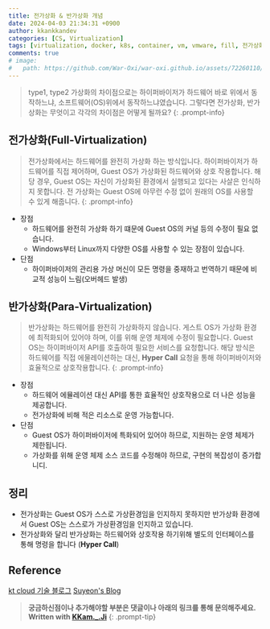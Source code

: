 ```yaml
---
title: 전가상화 & 반가상화 개념
date: 2024-04-03 21:34:31 +0900
author: kkankkandev
categories: [CS, Virtualization]
tags: [virtualization, docker, k8s, container, vm, vmware, fill, 전가상화, 반가상화, full virtualization, para virtualization, hypervisor]     # TAG names should always be lowercase
comments: true
# image:
#   path: https://github.com/War-Oxi/war-oxi.github.io/assets/72260110/0794e0e2-b08e-4cc5-b640-c975f5a1a7b7
---
```



> type1, type2 가상화의 차이점으로는 하이퍼바이저가 하드웨어 바로 위에서 동작하느냐, 소프트웨어(OS)위에서 동작하느냐였습니다.
> 그렇다면 전가상화, 반가상화는 무엇이고 각각의 차이점은 어떻게 될까요?
{: .prompt-info}

## 전가상화(Full-Virtualization)

> 전가상화에서는 하드웨어를 완전히 가상화 하는 방식입니다. 하이퍼바이저가 하드웨어를 직접 제어하며, Guest OS가 가상화된 하드웨어와 상호 작용합니다. 해당 경우, Guest OS는 자신이 가상화된 환경에서 실행되고 있다는 사살은 인식하지 못합니다. 전 가상화는 Guest OS에 아무런 수정 없이 원래의 OS를 사용할 수 있게 해줍니다.
{: .prompt-info}

- 장점
  - 하드웨어를 완전히 가상화 하기 떄문에 Guest OS의 커널 등의 수정이 필요 없습니다.
  - Windows부터 Linux까지 다양한 OS를 사용할 수 있는 장점이 있습니다.
- 단점
  - 하이퍼바이저의 관리용 가상 머신이 모든 명령을 중재하고 번역하기 때문에 비교적 성능이 느림(오버헤드 발생)

## 반가상화(Para-Virtualization)

> 반가상화는 하드웨어를 완전히 가상화하지 않습니다. 게스트 OS가 가상화 환경에 최적화되어 있어야 하며, 이를 위해 운영 체제에 수정이 필요합니다. Guest OS는 하이퍼바이저 API를 호출하여 필요한 서비스를 요청합니다. 해당 방식은 하드웨어를 직접 에물레이션하는 대신, **Hyper Call** 요청을 통해 하이퍼바이저와 효율적으로 상호작용합니다.
{: .prompt-info}

- 장점
  - 하드웨어 에뮬레이션 대신 API를 통한 효율적인 상호작용으로 더 나은 성능을 제공합니다.
  - 전가상화에 비해 적은 리소스로 운영 가능합니다.
- 단점
  - Guest OS가 하이퍼바이저에 특화되어 있어야 하므로, 지원하는 운영 체제가 제한됩니다.
  - 가상화를 위해 운영 체제 소스 코드를 수정해야 하므로, 구현의 복잡성이 증가합니디.

## 정리

- 전가상화는 Guest OS가 스스로 가상환경임을 인지하지 못하지만 반가상화 환경에서 Guest OS는 스스로가 가상환경임을 인지하고 있습니다.
- 전가상화와 달리 반가상화는 하드웨어와 상호작용 하기위해 별도의 인터페이스를 통해 명령을 합니다 (**Hyper Call**)

## Reference

[kt cloud 기술 블로그](https://tech.ktcloud.com/77)
[Suyeon's Blog](https://suyeon96.tistory.com/53)

> **궁금하신점이나 추가해야할 부분은 댓글이나 아래의 링크를 통해 문의해주세요.**  
> **Written with [KKam.\_\.Ji](https://www.instagram.com/kkam._.ji/)**
{: .prompt-tip}
